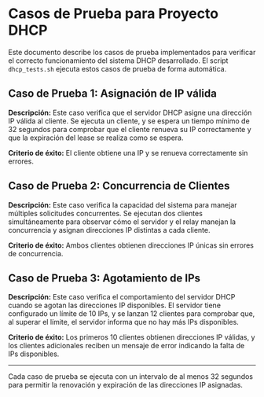 # Casos de Prueba para Proyecto DHCP

Este documento describe los casos de prueba implementados para verificar el correcto funcionamiento del sistema DHCP desarrollado. El script `dhcp_tests.sh` ejecuta estos casos de prueba de forma automática.

## Caso de Prueba 1: Asignación de IP válida

**Descripción:** Este caso verifica que el servidor DHCP asigne una dirección IP válida al cliente. Se ejecuta un cliente, y se espera un tiempo mínimo de 32 segundos para comprobar que el cliente renueva su IP correctamente y que la expiración del lease se realiza como se espera.

**Criterio de éxito:** El cliente obtiene una IP y se renueva correctamente sin errores.

## Caso de Prueba 2: Concurrencia de Clientes

**Descripción:** Este caso verifica la capacidad del sistema para manejar múltiples solicitudes concurrentes. Se ejecutan dos clientes simultáneamente para observar cómo el servidor y el relay manejan la concurrencia y asignan direcciones IP distintas a cada cliente.

**Criterio de éxito:** Ambos clientes obtienen direcciones IP únicas sin errores de concurrencia.

## Caso de Prueba 3: Agotamiento de IPs

**Descripción:** Este caso verifica el comportamiento del servidor DHCP cuando se agotan las direcciones IP disponibles. El servidor tiene configurado un límite de 10 IPs, y se lanzan 12 clientes para comprobar que, al superar el límite, el servidor informa que no hay más IPs disponibles.

**Criterio de éxito:** Los primeros 10 clientes obtienen direcciones IP válidas, y los clientes adicionales reciben un mensaje de error indicando la falta de IPs disponibles.

---

Cada caso de prueba se ejecuta con un intervalo de al menos 32 segundos para permitir la renovación y expiración de las direcciones IP asignadas.
